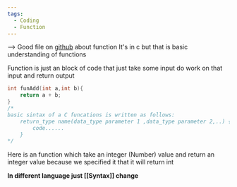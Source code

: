 ```yaml
---
tags:
  - Coding
  - Function
---
```

--> Good file on [github](https://github.com/soul059/C-language/blob/main/function/function%20inc.c) about function It's in c but that is basic understanding of functions

Function is just an block of code that just take some input do work on that input and return output

```C
int funAdd(int a,int b){
	return a + b;
}
/*
basic sintax of a C funcations is written as follows:
    return_type name(data_type parameter 1 ,data_type parameter 2,..) {
        code......
	}
*/
```

Here is an function which take an integer (Number) value and return an integer value because we specified it that it will return int

**In different language just [[Syntax]] change** 
